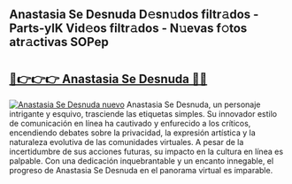 ## Anastasia Se Desnuda D𝚎sn𝚞dos filtr𝚊dos - Parts-yIK Vid𝚎os filtr𝚊dos - N𝚞evas f𝚘tos atr𝚊ctivas SOPep

# <h2><a href="http://mb2wzl2.tromn.icu/?c=Anastasia+Se+Desnuda">🔗👉👉👉 Anastasia Se Desnuda 🔗🔗</a></h2>

[![Anastasia Se Desnuda nuevo](https://i.imgur.com/pEAQMta.gif)](http://mb2wzl2.tromn.icu/?c=Anastasia+Se+Desnuda)
Anastasia Se Desnuda, un personaje intrigante y esquivo, trasciende las etiquetas simples. Su innovador estilo de comunicación en línea ha cautivado y enfurecido a los críticos, encendiendo debates sobre la privacidad, la expresión artística y la naturaleza evolutiva de las comunidades virtuales. A pesar de la incertidumbre de sus acciones futuras, su impacto en la cultura en línea es palpable. Con una dedicación inquebrantable y un encanto innegable, el progreso de Anastasia Se Desnuda en el panorama virtual es imparable.
